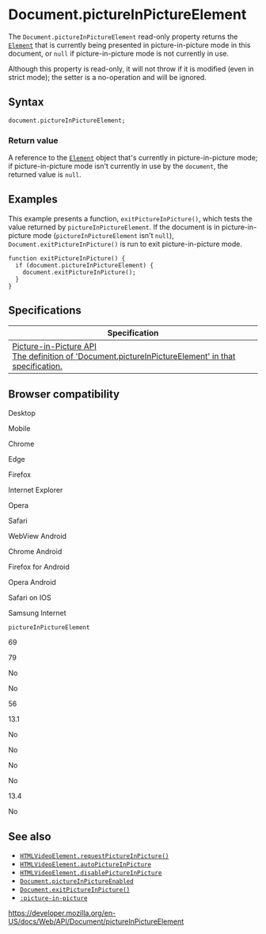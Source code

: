 # Document.pictureInPictureElement

The `Document.pictureInPictureElement` read-only property returns the [`Element`](../element) that is currently being presented in picture-in-picture mode in this document, or `null` if picture-in-picture mode is not currently in use.

Although this property is read-only, it will not throw if it is modified (even in strict mode); the setter is a no-operation and will be ignored.

## Syntax

    document.pictureInPictureElement;

### Return value

A reference to the [`Element`](../element) object that's currently in picture-in-picture mode; if picture-in-picture mode isn't currently in use by the `document`, the returned value is `null`.

## Examples

This example presents a function, `exitPictureInPicture()`, which tests the value returned by `pictureInPictureElement`. If the document is in picture-in-picture mode (`pictureInPictureElement` isn't `null`), `Document.exitPictureInPicture()` is run to exit picture-in-picture mode.

    function exitPictureInPicture() {
      if (document.pictureInPictureElement) {
        document.exitPictureInPicture();
      }
    }

## Specifications

<table><thead><tr class="header"><th>Specification</th></tr></thead><tbody><tr class="odd"><td><a href="https://w3c.github.io/picture-in-picture/#dom-documentorshadowroot-pictureinpictureelement">Picture-in-Picture API<br />
<span class="small">The definition of 'Document.pictureInPictureElement' in that specification.</span></a></td></tr></tbody></table>

## Browser compatibility

Desktop

Mobile

Chrome

Edge

Firefox

Internet Explorer

Opera

Safari

WebView Android

Chrome Android

Firefox for Android

Opera Android

Safari on IOS

Samsung Internet

`pictureInPictureElement`

69

79

No

No

56

13.1

No

No

No

No

13.4

No

## See also

- [`HTMLVideoElement.requestPictureInPicture()`](../htmlvideoelement/requestpictureinpicture)
- [`HTMLVideoElement.autoPictureInPicture`](../htmlvideoelement/autopictureinpicture)
- [`HTMLVideoElement.disablePictureInPicture`](../htmlvideoelement/disablepictureinpicture)
- [`Document.pictureInPictureEnabled`](pictureinpictureenabled)
- [`Document.exitPictureInPicture()`](exitpictureinpicture)
- [`:picture-in-picture`](https://developer.mozilla.org/en-US/docs/Web/CSS/:picture-in-picture)

<a href="https://developer.mozilla.org/en-US/docs/Web/API/Document/pictureInPictureElement" class="_attribution-link">https://developer.mozilla.org/en-US/docs/Web/API/Document/pictureInPictureElement</a>

